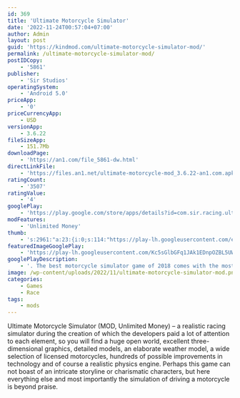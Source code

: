 ```yaml
---
id: 369
title: 'Ultimate Motorcycle Simulator'
date: '2022-11-24T00:57:04+07:00'
author: Admin
layout: post
guid: 'https://kindmod.com/ultimate-motorcycle-simulator-mod/'
permalink: /ultimate-motorcycle-simulator-mod/
postIDCopy:
    - '5861'
publisher:
    - 'Sir Studios'
operatingSystem:
    - 'Android 5.0'
priceApp:
    - '0'
priceCurrencyApp:
    - USD
versionApp:
    - 3.6.22
fileSizeApp:
    - 151.7Mb
downloadPage:
    - 'https://an1.com/file_5861-dw.html'
directLinkFile:
    - 'https://files.an1.net/ultimate-motorcycle-mod_3.6.22-an1.com.apk'
ratingCount:
    - '3507'
ratingValue:
    - '4'
googlePlay:
    - 'https://play.google.com/store/apps/details?id=com.sir.racing.ultimatemotorcyclesimulator'
modFeatures:
    - 'Unlimited Money'
thumb:
    - 's:2961:"a:23:{i:0;s:114:"https://play-lh.googleusercontent.com/exwuBrEa5Y1cuA4evPCRLSP_EXDPgujZ-vFRpD1JsYWFesbjCaaKnBIRA3k7Dsg4Vw=w526-h296";i:1;s:114:"https://play-lh.googleusercontent.com/PM_Mw0UT8AgfR4FSjbuDxg3eEUXskyhwR2N24ryD62LsQVzXGikK_aDg_F-C2tZikQ=w526-h296";i:2;s:116:"https://play-lh.googleusercontent.com/ewhlSczxcxTmkITD4mDoEHsuNGVSqQc6AnlW5x49AcpMmqIYwZlAmz9oDZouvjcESMoy=w526-h296";i:3;s:115:"https://play-lh.googleusercontent.com/TUPoGutm1nEJxc30g8n5T6QxCg10HCwpXyYYdyRqujVvpQyZqMgIR6fxjsybSNHhsKM=w526-h296";i:4;s:115:"https://play-lh.googleusercontent.com/tlz-Erakwccg4xH6_xGRirk0vDfmRhsgwdUgxHlsHxXlcOxzuzw6AzaJdEPmFzwDj_I=w526-h296";i:5;s:115:"https://play-lh.googleusercontent.com/bGVdCqk41Xg1JHSciWiOquRelPetE1FVvaOgpPa6PXnMgHW9M_5k1BhEsoHZbLQ1w0o=w526-h296";i:6;s:115:"https://play-lh.googleusercontent.com/eGNwjmphyHwTd9Q5-O8aI_BXtBkHPlBa-DDsmzA8kAbpHIETDXae9Mk5EMDtX3P1KDg=w526-h296";i:7;s:115:"https://play-lh.googleusercontent.com/4sAl_02Lx9qMesR0AoxxN0kUMb4oX0CLcxUkh_8by04AnS37UrvDlt0XaGHu5U-Ps6c=w526-h296";i:8;s:115:"https://play-lh.googleusercontent.com/LRl7HHddoM92myuC0v51ozeDdTS91ITzw17odj6MlwZaWKS6bJ7iLuHnK-fc8s7S68o=w526-h296";i:9;s:114:"https://play-lh.googleusercontent.com/OCIHel2HoWp3SDgmgHicN5KaXo0EA3THK-KE1ttRk1NpfnPwJQUOkxF4ZviGlrZgiw=w526-h296";i:10;s:114:"https://play-lh.googleusercontent.com/Hr4TB2lCT_41AkutuWAnf5642914yaK01HMXwvP5I2XocWrRJkwoF0VyoVii3MWzeQ=w526-h296";i:11;s:116:"https://play-lh.googleusercontent.com/9MepFu3A9JBu31oFpkk4KHHePrYikDiCHsaUqBy8ZeSQlhdL66QD6LpoCybofRllY4aU=w526-h296";i:12;s:116:"https://play-lh.googleusercontent.com/5WgXLNXg7KyCKTM97sFRpCTy8pBV1hDqDrvaL8po_gZESyIfDizIvpN_zXhRYcBKf6iV=w526-h296";i:13;s:116:"https://play-lh.googleusercontent.com/E9SLbAiPMF44qoEeNxqN9TzVjAXlDCAvAJxe8hXTxtCS8AFzTZHZHweTM1TTF7hRMKCD=w526-h296";i:14;s:115:"https://play-lh.googleusercontent.com/vN8LmwH_OjqDxWAVfL9sgUqsr1cYWuBtfyGtoC_H7jKMYaEDgbG1wK7G-q4w5zwKpvY=w526-h296";i:15;s:115:"https://play-lh.googleusercontent.com/pDqIwDLxU5UlIs05iIpNdAreMcaODB0Vz1_DHUWbRrDHIFVGRU5NVeMYDlHrfw5YGVY=w526-h296";i:16;s:114:"https://play-lh.googleusercontent.com/p0YJLFHYwEhLJTUaALQmxV_u_Gvqbr8i0ROuNeLw8KKvCaItITUdS8lzFuEStDez-Q=w526-h296";i:17;s:114:"https://play-lh.googleusercontent.com/Czof6K1ID3TtSueKEFSGJdqxxNGXSCSHbJAcZiq8LcGUGIofrAsaWbpXzGI0BHJjEw=w526-h296";i:18;s:115:"https://play-lh.googleusercontent.com/hh1ycEnD9HPsYVnbLJh0_10jUNtsib6qwOtK6mlgCOIqQxB0i75c-tzo3XAqxeBjxKs=w526-h296";i:19;s:114:"https://play-lh.googleusercontent.com/d_RaSdGpmpGEog8ZuKFRyBmSNcXXYA3CjFlzt0x_qR8jn4dYKHv-il2xElOTvUv3HA=w526-h296";i:20;s:116:"https://play-lh.googleusercontent.com/DGPWi1gBPJ84-Cm7Pt_QnZuXnPVgteCBkSRY5I3bZ4Q6ROUTZ7_DRpe-0A8yzzrC3723=w526-h296";i:21;s:115:"https://play-lh.googleusercontent.com/ytlF4TtwIl6L4HAU_yjHJRQA3LuvSor_X7yGpkSa1PvksfITyRhXiJ0yNNzUFPL36jU=w526-h296";i:22;s:114:"https://play-lh.googleusercontent.com/QYtlHLAeSHkQMkSRR56_XwCoTTy-2DWZpU-RPpjWj0ud4okvZVkThI94UH1aSgo50A=w526-h296";}";'
featuredImageGooglePlay:
    - 'https://play-lh.googleusercontent.com/Kc5sGlbGFq1JAk1EDnpOZBL5UWjVgQQRqoMkwP7AUP3D2SBl81nsQu-Ik6rRnzyjYY8'
googlePlayDescription:
    - '. The best motorcycle simulator game of 2018 comes with the most realistic vehicle physics, unlimited customization, huge open world, addictive gameplay and endless fun!. REAL MOTORCYCLE PHYSICS. Ultimate Motorcycle Simulator combines the realism and fun riding physics to create the best motorcycle simulator on mobile with its advanced physics engine. The best motorcycle simulator comes with the best riding physics! From racing bikes to off road bikes, all kinds of vehicles have their own physics!'
image: /wp-content/uploads/2022/11/ultimate-motorcycle-simulator-mod.png
categories:
    - Games
    - Race
tags:
    - mods
---
```


Ultimate Motorcycle Simulator (MOD, Unlimited Money) – a realistic racing simulator during the creation of which the developers paid a lot of attention to each element, so you will find a huge open world, excellent three-dimensional graphics, detailed models, an elaborate weather model, a wide selection of licensed motorcycles, hundreds of possible improvements in technology and of course a realistic physics engine. Perhaps this game can not boast of an intricate storyline or charismatic characters, but here everything else and most importantly the simulation of driving a motorcycle is beyond praise.